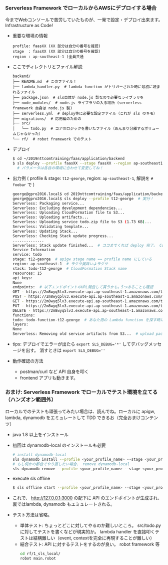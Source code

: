 ### Serverless Framework でローカルからAWSにデプロイする場合
今までWebコンソールで苦労していたものが、一発で設定・デプロイ出来ます。 Infrastructure as Code!

- 重要な環境の情報
    ```
    profile: faasXX (XX 部分は自分の番号を確認)
    stage  : faasXX (XX 部分は自分の番号を確認)
    region : ap-southeast-1 (全員共通
    ```

- ここでディレクトリとファイル解説
    ```
    backend/
    ├── README.md  # このファイル！
    ├── lambda_handler.py  # lambda function がトリガーされた時に最初に読まれるファイル
    ├── package.json  # sls自体が node.js 製なので必要なライブラリを
    ├── node_modules/  # node.js ライブラリの入る場所 (serverless framework 自身は node.js 製)
    ├── serverless.yml  # deploy等に必要な設定ファイル（これが sls のキモ）
    ├── migrations/  # 応用編のための
    ├── src/
    │   └── todo.py  # コアのロジックを書いたファイル（あんまり分離するボリュームじゃなかった）
    └── rf/  # robot framework でのテスト
    ```

- デプロイ
    ```sh
    $ cd ~/2019nttcomtraining/faas/application/backend
    $ sls deploy --profile faasXX --stage faasXX --region ap-southeast1
      # パラメータは各自の環境に合わせて変更してね！
    ```

- 出力例 ( profile & stage: `t12-george`, region: `ap-southeast-1`, 解説を `# foobar` で )
    ```sh
    george@gpro2016.local$ cd 2019nttcomtraining/faas/application/backend
    george@gpro2016.local$ sls deploy --profile t12-george  # 実行！
    Serverless: Packaging service...
    Serverless: Excluding development dependencies...
    Serverless: Uploading CloudFormation file to S3...
    Serverless: Uploading artifacts...
    Serverless: Uploading service todo.zip file to S3 (1.73 KB)...
    Serverless: Validating template...
    Serverless: Updating Stack...
    Serverless: Checking Stack update progress...
    ..............
    Serverless: Stack update finished...  # ココまでくれば deploy 完了。 Congrats!
    Service Information
    service: todo
    stage: t12-george  # apigw stage name == profile name にしている
    region: ap-southeast-1  # ラクサ美味いよラクサ
    stack: todo-t12-george  # CloudFormation Stack name
    resources: 15
    api keys:
    None
    endpoints:  # 以下エンドポイントのURL報告して貰うかも。5つあることも確認
    GET - https://2m8wyq5lv3.execute-api.ap-southeast-1.amazonaws.com/t12-george/tasks
    POST - https://2m8wyq5lv3.execute-api.ap-southeast-1.amazonaws.com/t12-george/tasks
    GET - https://2m8wyq5lv3.execute-api.ap-southeast-1.amazonaws.com/t12-george/tasks/{id}
    PUT - https://2m8wyq5lv3.execute-api.ap-southeast-1.amazonaws.com/t12-george/tasks/{id}
    DELETE - https://2m8wyq5lv3.execute-api.ap-southeast-1.amazonaws.com/t12-george/tasks/{id}
    functions:
    todo: todo-function-t12-george  # あなた用の Lambda function を探す時にここの名前で
    layers:
    None
    Serverless: Removing old service artifacts from S3...  # upload packege がたまりすぎないように rotate してる
    ```

- tips: デプロイでエラーが出たら `export SLS_DEBUG='*'` してデバッグメッセージを出す。 消すときは `export SLS_DEBUG=''`

- 動作確認の方法
    - postman/curl など API 自身を叩く
    - frontend アプリも動きます。

### おまけ: Serverless Framework でローカルでテスト環境を立てる（ハンズオン範囲外）
ローカルでのテストも頑張ってみたい場合は、読んでね。ローカルに apigw, lambda, dynamodb をエミュレートして TDD できるお（完全おまけコンテンツ）

- java 1.8 以上をインストール
- 初回は dynamodb-local のインストールも必要
    ```sh
    # install dynamodb-local
    sls dynamodb install --profile <your_profile_name> --stage <your_profile_name> --region <our_region_name>
    # もし何かの都合でやり直したい場合、 remove dynamodb-local
    sls dynamodb remove --profile <your_profile_name> --stage <your_profile_name> --region <our_region_name>
    ```

- execute sls offline
    ```sh
    $ sls offline start --profile <your_profile_name> --stage <your_profile_name> --region <our_region_name>
    ```

- これで、 http://127.0.0.1:3000 の配下に API のエンドポイントが生成され、裏ではlambda, dynamodb もエミュレートされる。
- テスト方法は省略。
    - 単体テスト: ちょっとどこに対してやるのか難しいところ。 src/todo.py に対してテストを書くなどが現実的か。 lambda handler を直接叩くテストは結構難しい（event, contextを完全に再現することが難しい）
    - 結合テスト: API に対するテストをするのが良い。 robot framework 等
        ```sh
        cd rf/1_sls_local/
        robot main.robot
        ```

